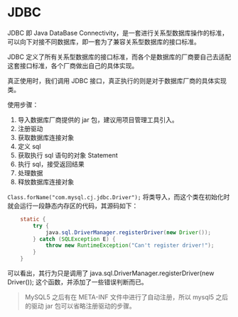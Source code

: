 # JDBC

JDBC 即 Java DataBase Connectivity，是一套进行关系型数据库操作的标准，可以向下对接不同数据库，即一套为了兼容关系型数据库的接口标准。

JDBC 定义了所有关系型数据库的接口标准，而各个是数据库的厂商要自己去适配这套接口标准，各个厂商做出自己的具体实现。

真正使用时，我们调用 JDBC 接口，真正执行的则是对于数据库厂商的具体实现类。

使用步骤：
1. 导入数据库厂商提供的 jar 包，建议用项目管理工具引入。
2. 注册驱动
3. 获取数据库连接对象
4. 定义 sql
5. 获取执行 sql 语句的对象 Statement
6. 执行 sql，接受返回结果
7. 处理数据
8. 释放数据库连接对象

`Class.forName("com.mysql.cj.jdbc.Driver");` 将类导入，而这个类在初始化时就会运行一段静态内存区的代码，其源码如下：
```java
    static {
        try {
            java.sql.DriverManager.registerDriver(new Driver());
        } catch (SQLException E) {
            throw new RuntimeException("Can't register driver!");
        }
    }
```

可以看出，其行为只是调用了 java.sql.DriverManager.registerDriver(new Driver()); 这个函数，并添加了一些错误判断而已。

> MySQL5 之后有在 META-INF 文件中进行了自动注册，所以 mysql5 之后的驱动 jar 包可以省略注册驱动的步骤。


